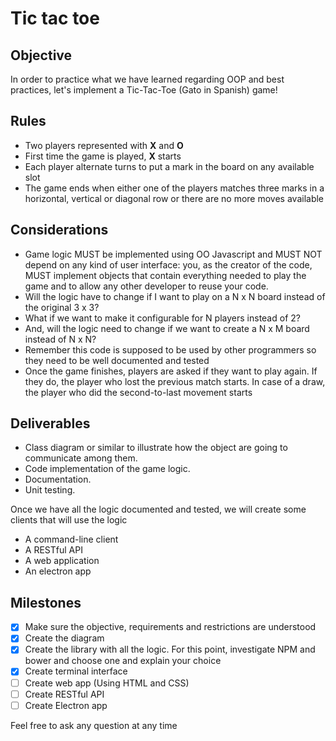 # Tic tac toe

## Objective

In order to practice what we have learned regarding OOP and best practices, let's implement a Tic-Tac-Toe (Gato in Spanish) game!

## Rules

* Two players represented with __X__ and __O__
* First time the game is played, __X__ starts
* Each player alternate turns to put a mark in the board on any available slot
* The game ends when either one of the players matches three marks in a horizontal, vertical or diagonal row or there are no more moves available

## Considerations

* Game logic MUST be implemented using OO Javascript and MUST NOT depend on any kind of user interface:
you, as the creator of the code, MUST implement objects that contain everything needed to play the game
and to allow any other developer to reuse your code.
* Will the logic have to change if I want to play on a N x N board instead of the original 3 x 3?
* What if we want to make it configurable for N players instead of 2?
* And, will the logic need to change if we want to create a N x M board instead of N x N?
* Remember this code is supposed to be used by other programmers so they need to be well documented and tested
* Once the game finishes, players are asked if they want to play again. If they do, the player who lost the previous match starts. In case of a draw, the player who did the second-to-last movement starts

## Deliverables

* Class diagram or similar to illustrate how the object are going to communicate among them.
* Code implementation of the game logic.
* Documentation.
* Unit testing.

Once we have all the logic documented and tested, we will create some clients that will use the logic

* A command-line client
* A RESTful API
* A web application
* An electron app

## Milestones

- [x] Make sure the objective, requirements and restrictions are understood
- [x] Create the diagram
- [x] Create the library with all the logic. For this point, investigate NPM and bower and choose one and explain your choice
- [x] Create terminal interface
- [ ] Create web app (Using HTML and CSS)
- [ ] Create RESTful API
- [ ] Create Electron app

Feel free to ask any question at any time
